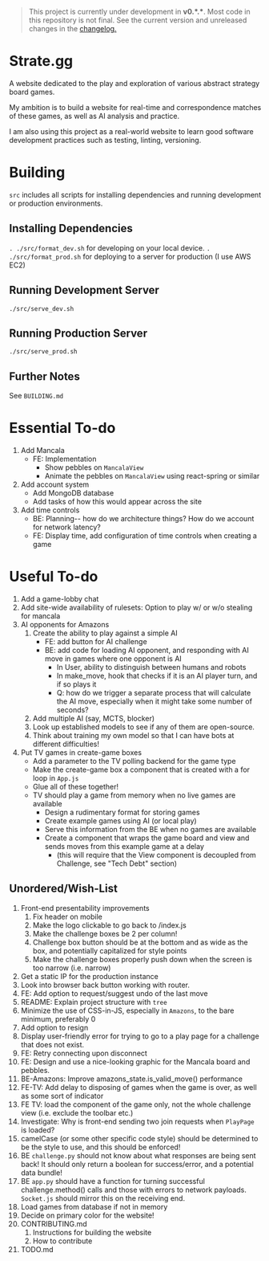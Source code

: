 > This project is currently under development in **v0.\*.\***. Most code in this repository is not final.  See the current version and unreleased changes in the [changelog.](CHANGELOG.md)

# Strate.gg
A website dedicated to the play and exploration of various abstract strategy board games.

My ambition is to build a website for real-time and correspondence matches of these games, as well as AI analysis and practice.

I am also using this project as a real-world website to learn good software development practices such as testing, linting, versioning.


# Building
`src` includes all scripts for installing dependencies and running development or production environments.

## Installing Dependencies
`. ./src/format_dev.sh` for developing on your local device.
`. ./src/format_prod.sh` for deploying to a server for production (I use AWS EC2)

## Running Development Server
`./src/serve_dev.sh`

## Running Production Server
`./src/serve_prod.sh`

## Further Notes
See `BUILDING.md`

# Essential To-do
1. Add Mancala
    - FE: Implementation
        - Show pebbles on `MancalaView`
        - Animate the pebbles on `MancalaView` using react-spring or similar
1. Add account system
    - Add MongoDB database
    - Add tasks of how this would appear across the site
1. Add time controls
    - BE: Planning-- how do we architecture things? How do we account for network latency?
    - FE: Display time, add configuration of time controls when creating a game
    
# Useful To-do
1. Add a game-lobby chat
1. Add site-wide availability of rulesets: Option to play w/ or w/o stealing for mancala
1. AI opponents for Amazons
    1. Create the ability to play against a simple AI
        - FE: add button for AI challenge
        - BE: add code for loading AI opponent, and responding with AI move in games where one opponent is AI
            - In User, ability to distinguish between humans and robots
            - In make_move, hook that checks if it is an AI player turn, and if so plays it
            - Q: how do we trigger a separate process that will calculate the AI move, especially when it might take some number of seconds?
    1. Add multiple AI (say, MCTS, blocker)
    1. Look up established models to see if any of them are open-source.
    1. Think about training my own model so that I can have bots at different difficulties!
1. Put TV games in create-game boxes
    - Add a parameter to the TV polling backend for the game type
    - Make the create-game box a component that is created with a for loop in `App.js`
    - Glue all of these together!
    - TV should play a game from memory when no live games are available
        - Design a rudimentary format for storing games
        - Create example games using AI (or local play)
        - Serve this information from the BE when no games are available
        - Create a component that wraps the game board and view and sends moves from this example game at a delay
            - (this will require that the View component is decoupled from Challenge, see "Tech Debt" section)

## Unordered/Wish-List
1. Front-end presentability improvements
    1. Fix header on mobile
    1. Make the logo clickable to go back to /index.js
    1. Make the challenge boxes be 2 per column!
    1. Challenge box button should be at the bottom and as wide as the box, and potentially capitalized for style points
    1. Make the challenge boxes properly push down when the screen is too narrow (i.e. narrow)
1. Get a static IP for the production instance
1. Look into browser back button working with router.
1. FE: Add option to request/suggest undo of the last move
1. README: Explain project structure with `tree`
1. Minimize the use of CSS-in-JS, especially in `Amazons`, to the bare minimum, preferably 0
1. Add option to resign
1. Display user-friendly error for trying to go to a play page for a challenge that does not exist.
1. FE: Retry connecting upon disconnect
1. FE: Design and use a nice-looking graphic for the Mancala board and pebbles.
1. BE-Amazons: Improve amazons_state.is_valid_move() performance
1. FE-TV: Add delay to disposing of games when the game is over, as well as some sort of indicator
1. FE TV: load the component of the game only, not the whole challenge view (i.e. exclude the toolbar etc.)
1. Investigate: Why is front-end sending two join requests when `PlayPage` is loaded?
1. camelCase (or some other specific code style) should be determined to be the style to use, and this should be enforced!
1. BE `challenge.py` should not know about what responses are being sent back! It should only return a boolean for success/error, and a potential data bundle!
1. BE `app.py` should have a function for turning successful challenge.method() calls and those with errors to network payloads. `Socket.js` should mirror this on the receiving end.
1. Load games from database if not in memory
1. Decide on primary color for the website!
1. CONTRIBUTING.md
    1. Instructions for building the website
    1. How to contribute
1. TODO.md